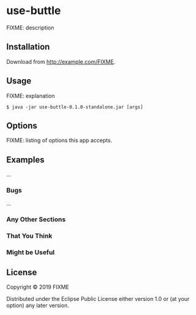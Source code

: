 # use-buttle

FIXME: description

## Installation

Download from http://example.com/FIXME.

## Usage

FIXME: explanation

    $ java -jar use-buttle-0.1.0-standalone.jar [args]

## Options

FIXME: listing of options this app accepts.

## Examples

...

### Bugs

...

### Any Other Sections
### That You Think
### Might be Useful

## License

Copyright © 2019 FIXME

Distributed under the Eclipse Public License either version 1.0 or (at
your option) any later version.
